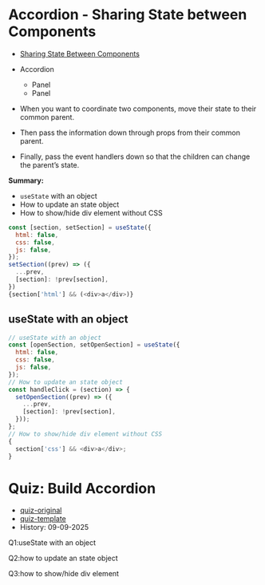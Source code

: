 # Accordion - Sharing State between Components

- [Sharing State Between Components](https://react.dev/learn/sharing-state-between-components#step-3-add-state-to-the-common-parent)
- Accordion

  - Panel
  - Panel

- When you want to coordinate two components, move their state to their common parent.
- Then pass the information down through props from their common parent.
- Finally, pass the event handlers down so that the children can change the parent’s state.

**Summary:**

- `useState` with an object
- How to update an state object
- How to show/hide div element without CSS

```js
const [section, setSection] = useState({
  html: false,
  css: false,
  js: false,
});
setSection((prev) => ({
  ...prev,
  [section]: !prev[section],
})
{section['html'] && (<div>a</div>)}
```

## useState with an object

```js
// useState with an object
const [openSection, setOpenSection] = useState({
  html: false,
  css: false,
  js: false,
});
// How to update an state object
const handleClick = (section) => {
  setOpenSection((prev) => ({
    ...prev,
    [section]: !prev[section],
  }));
};
// How to show/hide div element without CSS
{
  section['css'] && <div>a</div>;
}
```

# Quiz: Build Accordion

- [quiz-original](https://www.greatfrontend.com/questions/user-interface/accordion/react?framework=react)
- [quiz-template](./quiz-template.jsx)
- History: 09-09-2025

Q1:useState with an object

Q2:how to update an state object

Q3:how to show/hide div element
